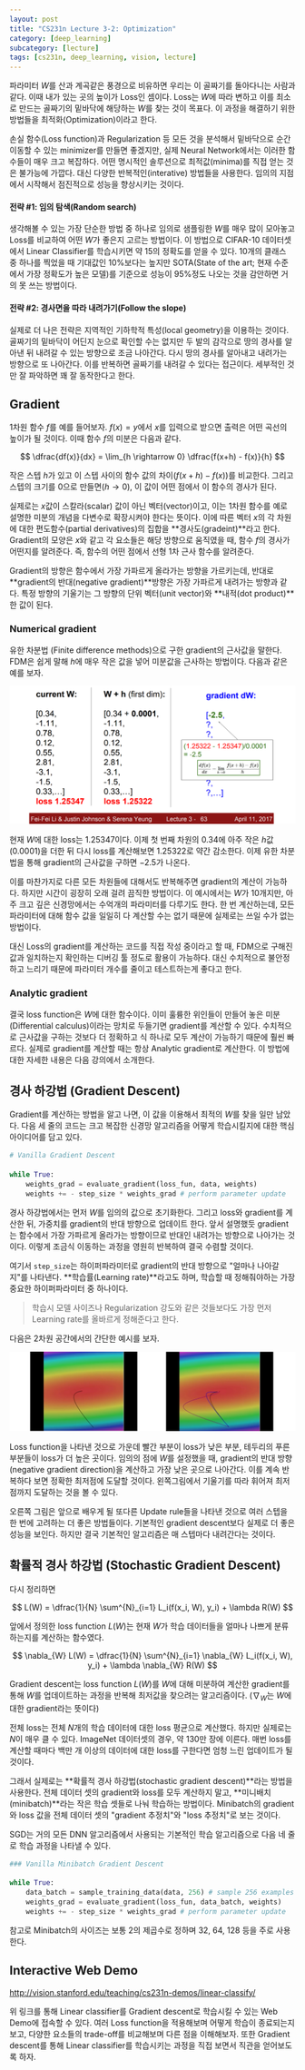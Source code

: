 ```yaml
---
layout: post
title: "CS231n Lecture 3-2: Optimization"
category: [deep_learning]
subcategory: [lecture]
tags: [cs231n, deep_learning, vision, lecture]
---
```


파라미터 $W$를 산과 계곡같은 풍경으로 비유하면 우리는 이 골짜기를 돌아다니는 사람과 같다. 이때 내가 있는 곳의 높이가 Loss인 셈이다. Loss는 $W$에 따라 변하고 이를 최소로 만드는 골짜기의 밑바닥에 해당하는 $W$를 찾는 것이 목표다. 이 과정을 해결하기 위한 방법들을 최적화(Optimization)이라고 한다.

손실 함수(Loss function)과 Regularization 등 모든 것을 분석해서 밑바닥으로 순간이동할 수 있는 minimizer를 만들면 좋겠지만, 실제 Neural Network에서는 이러한 함수들이 매우 크고 복잡하다. 어떤 명시적인 솔루션으로 최적값(minima)를 직접 얻는 것은 불가능에 가깝다. 대신 다양한 반복적인(interative) 방법들을 사용한다. 임의의 지점에서 시작해서 점진적으로 성능을 향상시키는 것이다.

#### 전략 #1: 임의 탐색(Random search)

생각해볼 수 있는 가장 단순한 방법 중 하나로 임의로 샘플링한 $W$를 매우 많이 모아놓고 Loss를 비교하여 어떤 $W$가 좋은지 고르는 방법이다. 이 방법으로 CIFAR-10 데이터셋에서 Linear Classifier를 학습시키면 약 $15%$의 정확도를 얻을 수 있다. $10$개의 클래스 중 하나를 찍었을 때 기대값인 10%보다는 높지만 SOTA(State of the art; 현재 수준에서 가장 정확도가 높은 모델)를 기준으로 성능이 95%정도 나오는 것을 감안하면 거의 못 쓰는 방법이다.

#### 전략 #2: 경사면을 따라 내려가기(Follow the slope)

실제로 더 나은 전략은 지역적인 기하학적 특성(local geometry)을 이용하는 것이다. 골짜기의 밑바닥이 어딘지 눈으로 확인할 수는 없지만 두 발의 감각으로 땅의 경사를 알아낸 뒤 내려갈 수 있는 방향으로 조금 나아간다. 다시 땅의 경사를 알아내고 내려가는 방향으로 또 나아간다. 이를 반복하면 골짜기를 내려갈 수 있다는 접근이다. 세부적인 것만 잘 파악하면 꽤 잘 동작한다고 한다.

## Gradient

1차원 함수 $f$를 예를 들어보자. $f(x) = y$에서 $x$를 입력으로 받으면 출력은 어떤 곡선의 높이가 될 것이다. 이때 함수 $f$의 미분은 다음과 같다.

$$
\dfrac{df(x)}{dx} = \lim_{h \rightarrow 0} \dfrac{f(x+h) - f(x)}{h}
$$

작은 스텝 $h$가 있고 이 스텝 사이의 함수 값의 차이($f(x+h) - f(x)$)를 비교한다. 그리고 스텝의 크기를 0으로 만들면($h \rightarrow 0$), 이 값이 어떤 점에서 이 함수의 경사가 된다.

실제로는 $x$값이 스칼라(scalar) 값이 아닌 벡터(vector)이고, 이는 1차원 함수를 예로 설명한 미분의 개념을 다변수로 확장시켜야 한다는 뜻이다. 이에 따른 벡터 $x$의 각 차원에 대한 편도함수(partial derivatives)의 집합을 **경사도(gradeint)**라고 한다. Gradient의 모양은 $x$와 같고 각 요소들은 해당 방향으로 움직였을 때, 함수 $f$의 경사가 어떤지를 알려준다. 즉, 함수의 어떤 점에서 선형 1차 근사 함수를 알려준다.

Gradient의 방향은 함수에서 가장 가파르게 올라가는 방향을 가르키는데, 반대로 **gradient의 반대(negative gradient)**방향은 가장 가파르게 내려가는 방향과 같다. 특정 방향의 기울기는 그 방향의 단위 벡터(unit vector)와 **내적(dot product)**한 값이 된다.

### Numerical gradient

유한 차분법 (Finite difference methods)으로 구한 gradient의 근사값을 말한다. FDM은 쉽게 말해 $h$에 매우 작은 값을 넣어 미분값을 근사하는 방법이다. 다음과 같은 예를 보자.

![](../assets/image/2022-10-01-cs231n-3-2/image1.png)

현재 $W$에 대한 loss는 $1.25347$이다. 이제 첫 번째 차원의 $0.34$에 아주 작은 $h$값($0.0001$)을 더한 뒤 다시 loss를 계산해보면 $1.25322$로 약간 감소한다. 이제 유한 차분법을 통해 gradient의 근사값을 구하면 $-2.5$가 나온다.

이를 마찬가지로 다른 모든 차원들에 대해서도 반복해주면 gradient의 계산이 가능하다. 하지만 시간이 굉장히 오래 걸려 끔직한 방법이다. 이 예시에서는 $W$가 10개지만, 아주 크고 깊은 신경망에서는 수억개의 파라미터를 다루기도 한다. 한 번 계산하는데, 모든 파라미터에 대해 함수 값을 일일히 다 계산할 수는 없기 때문에 실제로는 쓰일 수가 없는 방법이다.

대신 Loss의 gradient를 계산하는 코드를 직접 작성 중이라고 할 때, FDM으로 구해진 값과 일치하는지 확인하는 디버깅 툴 정도로 활용이 가능하다. 대신 수치적으로 불안정하고 느리기 때문에 파라미터 개수를 줄이고 테스트하는게 좋다고 한다.

### Analytic gradient

결국 loss function은  $W$에 대한 함수이다. 이미 훌륭한 위인들이 만들어 놓은 미분(Differential calculus)이라는 망치로 두들기면 gradient를 계산할 수 있다. 수치적으로 근사값을 구하는 것보다 더 정확하고 식 하나로 모두 계산이 가능하기 때문에 훨씬 빠르다. 실제로 gradient를 계산할 때는 항상 Analytic gradient로 계산한다. 이 방법에 대한 자세한 내용은 다음 강의에서 소개한다.

## 경사 하강법 (Gradient Descent)

Gradient를 계산하는 방법을 알고 나면, 이 값을 이용해서 최적의 $W$를 찾을 일만 남았다. 다음 세 줄의 코드는 크고 복잡한 신경망 알고리즘을 어떻게 학습시킬지에 대한 핵심 아이디어를 담고 있다.

```python
# Vanilla Gradient Descent

while True:
    weights_grad = evaluate_gradient(loss_fun, data, weights)
    weights += - step_size * weights_grad # perform parameter update
```

경사 하강법에서는 먼저 $W$를 임의의 값으로 초기화한다. 그리고 loss와 gradient를 계산한 뒤, 가중치를 gradient의 반대 방향으로 업데이트 한다. 앞서 설명했듯 gradient는 함수에서 가장 가파르게 올라가는 방향이므로 반대인 내려가는 방향으로 나아가는 것이다. 이렇게 조금식 이동하는 과정을 영원히 반복하여 결국 수렴할 것이다.

여기서 `step_size`는 하이퍼파라미터로 gradient의 반대 방향으로 "얼마나 나아갈지"를 나타낸다. **학습률(Learning rate)**라고도 하며, 학습할 때 정해줘야하는 가장 중요한 하이퍼파라미터 중 하나이다. 

> 학습시 모델 사이즈나 Regularization 강도와 같은 것들보다도 가장 먼저 Learning rate를 올바르게 정해준다고 한다.

다음은 2차원 공간에서의 간단한 예시를 보자.

![](../assets/image/2022-10-01-cs231n-3-2/image2.png)

Loss function을 나타낸 것으로 가운데 빨간 부분이 loss가 낮은 부분, 테두리의 푸른 부분들이 loss가 더 높은 곳이다. 임의의 점에 $W$를 설정했을 때, gradient의 반대 방향(negative gradient direction)을 계산하고 가장 낮은 곳으로 나아간다. 이를 계속 반복하다 보면 정확한 최저점에 도달할 것이다. 왼쪽그림에서 기울기를 따라 휘어져 최저점까지 도달하는 것을 볼 수 있다.

오른쪽 그림은 앞으로 배우게 될 또다른 Update rule들을 나타낸 것으로 여러 스텝을 한 번에 고려하는 더 좋은 방법들이다. 기본적인 gradient descent보다 실제로 더 좋은 성능을 보인다. 하지만 결국 기본적인 알고리즘은 매 스텝마다 내려간다는 것이다.

## 확률적 경사 하강법 (Stochastic Gradient Descent)

다시 정리하면

$$
L(W) =  \dfrac{1}{N} \sum^{N}_{i=1} L_i(f(x_i, W), y_i) + \lambda R(W)
$$

앞에서 정의한 loss function $L(W)$는 현재 $W$가 학습 데이터들을 얼마나 나쁘게 분류하는지를 계산하는 함수였다.

$$
\nabla_{W} L(W) = \dfrac{1}{N} \sum^{N}_{i=1} \nabla_{W} L_i(f(x_i, W), y_i) + \lambda \nabla_{W} R(W)
$$

Gradient descent는 loss function $L(W)$를 $W$에 대해 미분하여 계산한 gradient를 통해 $W$를 업데이트하는 과정을 반복해 최저값을 찾으려는 알고리즘이다. ($\nabla_{W}$는 $W$에 대한 gradient라는 뜻이다)

전체 loss는 전체 $N$개의 학습 데이터에 대한 loss 평균으로 계산했다. 하지만 실제로는 $N$이 매우 클 수 있다. ImageNet 데이터셋의 경우, 약 $130$만 장에 이른다. 매번 loss를 계산할 때마다 백만 개 이상의 데이터에 대한 loss를 구한다면 엄청 느린 업데이트가 될 것이다.

그래서 실제로는 **확률적 경사 하강법(stochastic gradient descent)**라는 방법을 사용한다. 전체 데이터 셋의 gradient와 loss를 모두 계산하지 말고, **미니배치(minibatch)**라는 작은 학습 셋들로 나눠 학습하는 방법이다. Minibatch의 gradient와 loss 값을 전체 데이터 셋의 "gradient 추정치"와 "loss 추정치"로 보는 것이다.

SGD는 거의 모든 DNN 알고리즘에서 사용되는 기본적인 학습 알고리즘으로 다음 네 줄로 학습 과정을 나타낼 수 있다.

```python
### Vanilla Minibatch Gradient Descent

while True:
    data_batch = sample_training_data(data, 256) # sample 256 examples
    weights_grad = evaluate_gradient(loss_fun, data_batch, weights)
    weights += - step_size * weights_grad # perform parameter update
```

참고로 Minibatch의 사이즈는 보통 2의 제곱수로 정하며 32, 64, 128 등을 주로 사용한다.

## Interactive Web Demo

<http://vision.stanford.edu/teaching/cs231n-demos/linear-classify/>

위 링크를 통해 Linear classifier를 Gradient descent로 학습시킬 수 있는 Web Demo에 접속할 수 있다. 여러 Loss function을 적용해보며 어떻게 학습이 종료되는지 보고, 다양한 요소들의 trade-off를 비교해보며 다른 점을 이해해보자. 또한 Gradient descent를 통해 Linear classifier를 학습시키는 과정을 직접 보면서 직관을 얻어보도록 하자.